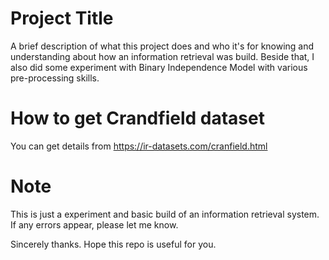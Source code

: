 
# Project Title

A brief description of what this project does and who it's for knowing and understanding about how an information retrieval was build. Beside that, I also did some experiment with Binary Independence Model with various pre-processing skills.

# How to get Crandfield dataset

You can get details from https://ir-datasets.com/cranfield.html


# Note 

This is just a experiment and basic build of an information retrieval system. If any errors appear, please let me know.

Sincerely thanks. Hope this repo is useful for you.
